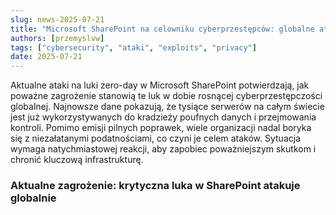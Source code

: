 ```yaml
---
slug: news-2025-07-21
title: "Microsoft SharePoint na celowniku cyberprzestępców: globalne ataki na lukę zero-day"
authors: [przemyslvw]
tags: ["cybersecurity", "ataki", "exploits", "privacy"]
date: 2025-07-21
---
```


Aktualne ataki na luki zero-day w Microsoft SharePoint potwierdzają, jak poważne zagrożenie stanowią te luk w dobie rosnącej cyberprzestępczości globalnej. Najnowsze dane pokazują, że tysiące serwerów na całym świecie jest już wykorzystywanych do kradzieży poufnych danych i przejmowania kontroli. Pomimo emisji pilnych poprawek, wiele organizacji nadal boryka się z niezałatanymi podatnościami, co czyni je celem ataków. Sytuacja wymaga natychmiastowej reakcji, aby zapobiec poważniejszym skutkom i chronić kluczową infrastrukturę.
<!-- truncate -->
### Aktualne zagrożenie: krytyczna luka w SharePoint atakuje globalnie


